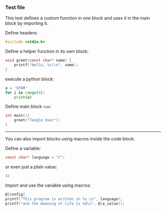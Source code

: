 ### Test file

This test defines a custom function in one block and uses it in the main block by importing it.

Define headers:

```c headers
#include <stdio.h>
```

Define a helper function in its own block:

```c helper
void greet(const char* name) {
    printf("Hello, %s!\n", name);
}
```
execute a python block:
```python monty
a = 'SPAM'
for i in range(4):
    print(a)
```

Define main block `run`:

```c use=[headers,helper] main_block
int main(){
    greet("Tangle User");
}
```

---

You can also import blocks using macros inside the code block:

Define a variable:

```c config
const char* language = "C";
```
or even just a plain value:
```c a_value
42
```

Import and use the variable using macros:

```c variable_user use=[headers]
@[config]
printf("This program is written in %s.\n", language);
printf("and the meaning of life is %d\n", @[a_value]);
```
